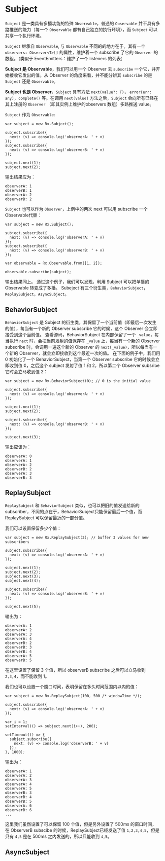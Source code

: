# Subject

`Subject` 是一类具有多播功能的特殊 `Observable`，普通的 `Observable` 并不具有多路推送的能力（每一个 `Observable` 都有自己独立的执行环境），而 `Subject` 可以共享一个执行环境。

`Subject` 继承自 `Observable`, 与 `Observable` 不同的的地方在于，其有一个 `observers: Observer<T>[]` 的属性，维护着一个 subscribe 了它的 `Observer` 的数组。（类似于 EventEmitters：维护了一个 listeners 的列表）

**Subject 是 Observable**，我们可以用一个 Observer 去 `subscribe` 一个它，并开始接收它发出的值。从 Observer 的角度来看，并不能分辨其 `subscribe` 的是 `Subject` 还是 `Observable`。

**Subject 也是 Observer**，`Subject` 具有方法 `next(value?: T)`， `error(err: any)`，`complete()` 等。在调用 `next(value)` 方法之后，`Subject` 会向所有已经在其上注册的 `Observer` （即其实例上维护的observers 数组）多路推送 value。

`Subject` 作为 `Observable`:
```
var subject = new Rx.Subject();

subject.subscribe({
  next: (v) => console.log('observerA: ' + v)
});
subject.subscribe({
  next: (v) => console.log('observerB: ' + v)
});

subject.next(1);
subject.next(2);
```
输出结果应为：
```
observerA: 1
observerB: 1
observerA: 2
observerB: 2
```

`Subject` 也可以作为 `Observer`，上例中的两次 next 可以用 subscribe 一个 Observable代替：
```
var subject = new Rx.Subject();

subject.subscribe({
  next: (v) => console.log('observerA: ' + v)
});
subject.subscribe({
  next: (v) => console.log('observerB: ' + v)
});

var observable = Rx.Observable.from([1, 2]);

observable.subscribe(subject); 
```
输出结果同上。
通过这个例子，我们可以发现，利用 Subject 可以把单播的 Observable 转变成了多播。
Subeject 有三个衍生类，`BehaviorSubject`，`ReplaySubject`，`AsyncSubject`。

## BehaviorSubject

`BehaviorSubject` 是 Subject 的衍生类，其保留了一个当前值（即最后一次发生的值），每当有一个新的 Observer subscribe 它的时候，这个 Observer 会立即接受到这个当前值。
查看源码，BehaviorSubject 在内部保留了一个 `_value`，每当执行 `next` 时，会把当前发射的值保存在 `_value` 上，每当有一个新的 Observer subscribe 时，会调用一遍这个新的 Observer 的 `next(_value)`，所以每当有一个新的 Observer，就会立即接收到这个最近一次的值。
在下面的例子中，我们用 0 初始化了一个 BehaviorSubject，当第一个 Observer subscribe 它的时候会立即收到值 0，之后这个 subject 发射了值 1 和 2，所以第二个 Observer subsribe 它时会立马收到值 2：
```
var subject = new Rx.BehaviorSubject(0); // 0 is the initial value

subject.subscribe({
  next: (v) => console.log('observerA: ' + v)
});

subject.next(1);
subject.next(2);

subject.subscribe({
  next: (v) => console.log('observerB: ' + v)
});

subject.next(3);
```
输出应该为：
```
observerA: 0
observerA: 1
observerA: 2
observerB: 2
observerA: 3
observerB: 3
```

## ReplaySubject

`ReplaySubject` 和 `BehaviorSubject` 类似，也可以把旧的值发送给新的 subscriber，不同的点在于，BehaviorSubject只能保留最后一个值，而 ReplaySubject 可以保留最近的一部分值。

我们可以设置保留多少个值：
```
var subject = new Rx.ReplaySubject(3); // buffer 3 values for new subscribers

subject.subscribe({
  next: (v) => console.log('observerA: ' + v)
});

subject.next(1);
subject.next(2);
subject.next(3);
subject.next(4);

subject.subscribe({
  next: (v) => console.log('observerB: ' + v)
});

subject.next(5);
```
输出为：
```
observerA: 1
observerA: 2
observerA: 3
observerA: 4
observerB: 2
observerB: 3
observerB: 4
observerA: 5
observerB: 5
```
在这里设置了保留 3 个值，所以 observerB subscribe 之后可以立马收到`2,3,4`，而不能收到 1。

我们也可以设置一个窗口时间，表明保留在多久时间范围内以内的值：
```
var subject = new Rx.ReplaySubject(100, 500 /* windowTime */);

subject.subscribe({
  next: (v) => console.log('observerA: ' + v)
});

var i = 1;
setInterval(() => subject.next(i++), 200);

setTimeout(() => {
  subject.subscribe({
    next: (v) => console.log('observerB: ' + v)
  });
}, 1000);
```
输出为：
```
observerA: 1
observerA: 2
observerA: 3
observerA: 4
observerA: 5
observerB: 3
observerB: 4
observerB: 5
observerA: 6
observerB: 6
...

```
这里我们虽然设置了可以保留 100 个值，但是另外设置了 500ms 的窗口时间，在 ObserverB subscibe 的时候，ReplaySubject已经发送了值 `1,2,3,4,5`，但是只有 `4,5` 是在 500ms 之内发送的，所以只能收到 `4,5`。

## AsyncSubject
